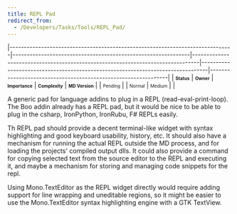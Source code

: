 ```yaml
---
title: REPL Pad
redirect_from:
  - /Developers/Tasks/Tools/REPL_Pad/
---
```


<span> </span>

<span id="_task_a_Tools.REPLPad"></span><span> </span>

|------------------------------------------------------------------------------|--------------------------------------------------------------|--------------------------------------------------------------------------------|--------------------------------------------------------------------------------|---------------------------------------------------------------|
| **<span style="font-size: x-small;">Status</span>**                          | **<span style="font-size: x-small;">Owner</span>**           | **<span style="font-size: x-small;">Importance</span>**                        | **<span style="font-size: x-small;">Complexity</span>**                        | **<span style="font-size: x-small;">MD Version</span>**       |
| <span class="task-status-Pending" style="font-size: x-small;">Pending</span> | <span class="task-owner" style="font-size: x-small;"></span> | <span class="task-importance-Normal" style="font-size: x-small;">Normal</span> | <span class="task-complexity-Medium" style="font-size: x-small;">Medium</span> | <span class="task-target" style="font-size: x-small;"></span> |

A generic pad for language addins to plug in a REPL (read-eval-print-loop). The Boo addin already has a REPL pad, but it would be nice to be able to plug in the csharp, IronPython, IronRubu, F# REPLs easily.

Th REPL pad should provide a decent terminal-like widget with syntax highlighting and good keyboard usability, history, etc. It should also have a mechanism for running the actual REPL outside the MD process, and for loading the projects' compiled output dlls. It could also provide a command for copying selected text from the source editor to the REPL and executing it, and maybe a mechanism for storing and managing code snippets for the repl.

Using Mono.TextEditor as the REPL widget directly would require adding support for line wrapping and uneditable regions, so it might be easier to use the Mono.TextEditor syntax highlighting engine with a GTK TextView.
